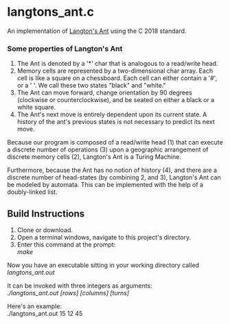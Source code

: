 # langtons_ant.c 
<p>An implementation of <a href="https://en.wikipedia.org/wiki/Langton%27s_ant">Langton's Ant</a> using the C 2018 standard.
</p>

### Some properties of Langton's Ant
<p>
	<ol>
		<li> 
		The Ant is denoted by a '*' char that is analogous to a read/write head.
		</li>
		<li> 
		Memory cells are represented by a two-dimensional char array. Each cell is like a square on a chessboard. Each cell can either contain a '#', or a ' '. We call these two states "black" and "white." 
		</li>
		<li>
		The Ant can move forward, change orientation by 90 degrees (clockwise or counterclockwise), and be seated on either a black or a white square.
		</li>
		<li>
		The Ant's next move is entirely dependent upon its current state. A history of the ant's previous states is not necessary to predict its next move.
		</li>
	</ol>
</p>


<p>
	Because our program is composed of a read/write head (1) that can execute a discrete number of operations (3)  upon a geographic arrangement of discrete memory cells (2), Langton's Ant is a Turing Machine. 
</p>

<p>
	Furthermore, because the Ant has no notion of history (4), and there are a discrete number of head-states (by combining 2, and 3), Langton's Ant can be modeled by automata. This can be implemented with the help of a doubly-linked list.
</p>

## Build Instructions
<p>
	<ol>
		<li>
			Clone or download.
		</li>
		<li>
			Open a terminal windows, navigate to this project's directory. 
		</li>
		<li>
			Enter this command at the prompt: <br> <em>make</em> 
		</li>
	</ol>
<p>
Now you have an executable sitting in your working directory called <em>langtons_ant.out</em>
</p>

<p>
It can be invoked with three integers as arguments:
<br><em>./langtons_ant.out [rows] [columns] [turns]</em>
</p>

<p>
Here's an example: <br> ./langtons_ant.out 15 12 45
</p>



